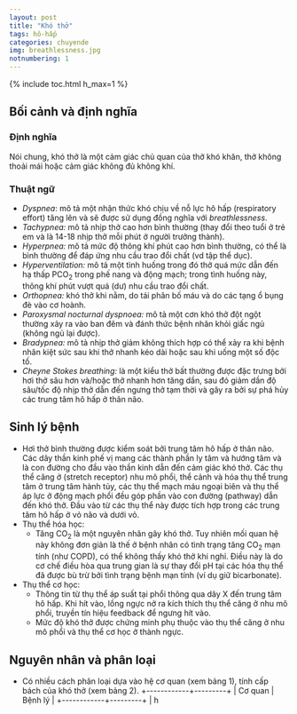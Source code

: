 ```yaml
---
layout: post
title: "Khó thở"
tags: hô-hấp
categories: chuyende
img: breathlessness.jpg
notnumbering: 1
---
```


{% include toc.html h_max=1 %}

## Bối cảnh và định nghĩa

### Định nghĩa

Nói chung, khó thở là một cảm giác chủ quan của thở khó khăn, thở không thoải mái hoặc cảm giác không đủ không khí.

### Thuật ngữ

- *Dyspnea*: mô tả một nhận thức khó chịu về nỗ lực hô hấp (respiratory effort) tăng lên và sẽ được sử dụng đồng nghĩa với *breathlessness*.
- *Tachypnea:* mô tả nhịp thở cao hơn bình thường (thay đổi theo tuổi ở trẻ em và là 14-18 nhịp thở mỗi phút ở người trưởng thành).
- *Hyperpnea:* mô tả mức độ thông khí phút cao hơn bình thường, có thể là bình thường để đáp ứng nhu cầu trao đổi chất (vd tập thể dục).
- *Hyperventilation:* mô tả một tình huống trong đó thở quá mức dẫn đến hạ thấp PCO<sub>2</sub> trong phế nang và động mạch; trong tình huống này, thông khí phút vượt quá (dư) nhu cầu trao đổi chất.
- *Orthopnea:* khó thở khi nằm, do tái phân bố máu và do các tạng ổ bụng đè vào cơ hoành.
- *Paroxysmal nocturnal dyspnoea:* mô tả một cơn khó thở đột ngột thường xảy ra vào ban đêm và đánh thức bệnh nhân khỏi giấc ngủ (không ngủ lại được).
- *Bradypnea:* mô tả nhịp thở giảm không thích hợp có thể xảy ra khi bệnh nhân kiệt sức sau khi thở nhanh kéo dài hoặc sau khi uống một số độc tố. 
- *Cheyne Stokes breathing:* là một kiểu thở bất thường được đặc trưng bởi hơi thở sâu hơn và/hoặc thở nhanh hơn tăng dần, sau đó giảm dần độ sâu/tốc độ nhịp thở dẫn đến ngưng thở tạm thời và gây ra bởi sự phá hủy các trung tâm hô hấp ở thân não.

## Sinh lý bệnh 
- Hơi thở bình thường được kiểm soát bởi trung tâm hô hấp ở thân não. Các dây thần kinh phế vị mang các thành phần ly tâm và hướng tâm và là con đường cho đầu vào thần kinh dẫn đến cảm giác khó thở. Các thụ thể căng ở (stretch receptor) nhu mô phổi, thể cảnh và hóa thụ thể trung tâm ở trung tâm hành tủy, các thụ thể mạch máu ngoại biên và thụ thể áp lực ở động mạch phổi đều góp phần vào con đường (pathway) dẫn đến khó thở. Đầu vào từ các thụ thể này được tích hợp trong các trung tâm hô hấp ở vỏ não và dưới vỏ.
- Thụ thể hóa học:
	- Tăng CO<sub>2</sub> là một nguyên nhân gây khó thở. Tuy nhiên mối quan hệ này không đơn giản là thế ở bệnh nhân có tình trạng tăng CO<sub>2</sub> mạn tính (như COPD), có thể không thấy khó thở khi nghỉ. Điều này là do cơ chế điều hòa qua trung gian là sự thay đổi pH tại các hóa thụ thể đã được bù trừ bởi tình trạng bệnh mạn tính (ví dụ giữ bicarbonate).
- Thụ thể cơ học:
	- Thông tin từ thụ thể áp suất tại phổi thông qua dây X đến trung tâm hô hấp. Khi hít vào, lồng ngực nở ra kích thích thụ thể căng ở nhu mô phổi, truyền tín hiệu feedback để ngưng hít vào.
	- Mức độ khó thở được chứng minh phụ thuộc vào thụ thể căng ở nhu mô phổi và thụ thể cơ học ở thành ngực.

## Nguyên nhân và phân loại
- Có nhiều cách phân loại dựa vào hệ cơ quan (xem bảng 1), tính cấp bách của khó thở (xem bảng 2).
+------------+---------+
| Cơ quan    | Bệnh lý |
+------------+---------+
| h











